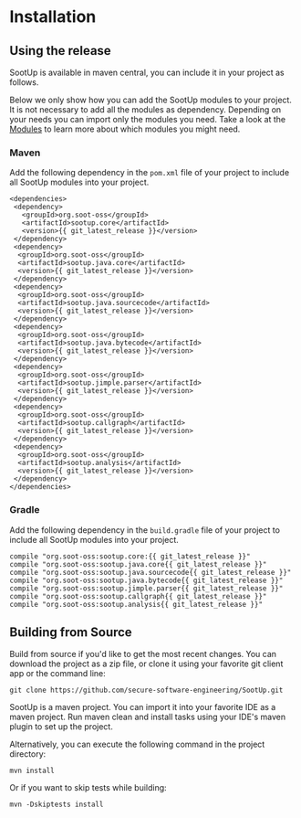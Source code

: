 # Installation
## Using the release
SootUp is available in maven central, you can include it in your project as follows.

Below we only show how you can add the SootUp modules to your project. It is not necessary to add all the modules as dependency. 
Depending on your needs you can import only the modules you need.
Take a look at the [Modules](whatsnew.md#modular-architecture) to learn more about which modules you might need.

### Maven

 Add the following dependency in the ```pom.xml``` file of your project to include all SootUp modules into your project.
 
```
<dependencies>
 <dependency>
   <groupId>org.soot-oss</groupId>
   <artifactId>sootup.core</artifactId>
   <version>{{ git_latest_release }}</version>
 </dependency>
 <dependency>
  <groupId>org.soot-oss</groupId>
  <artifactId>sootup.java.core</artifactId>
  <version>{{ git_latest_release }}</version>
 </dependency>
 <dependency>
  <groupId>org.soot-oss</groupId>
  <artifactId>sootup.java.sourcecode</artifactId>
  <version>{{ git_latest_release }}</version>
 </dependency>
 <dependency>
  <groupId>org.soot-oss</groupId>
  <artifactId>sootup.java.bytecode</artifactId>
  <version>{{ git_latest_release }}</version>
 </dependency>
 <dependency>
  <groupId>org.soot-oss</groupId>
  <artifactId>sootup.jimple.parser</artifactId>
  <version>{{ git_latest_release }}</version>
 </dependency>
 <dependency>
  <groupId>org.soot-oss</groupId>
  <artifactId>sootup.callgraph</artifactId>
  <version>{{ git_latest_release }}</version>
 </dependency>
 <dependency>
  <groupId>org.soot-oss</groupId>
  <artifactId>sootup.analysis</artifactId>
  <version>{{ git_latest_release }}</version>
 </dependency>
</dependencies>
```
### Gradle

Add the following dependency in the ```build.gradle``` file of your project to include all SootUp modules into your project.

```
compile "org.soot-oss:sootup.core:{{ git_latest_release }}"
compile "org.soot-oss:sootup.java.core{{ git_latest_release }}"
compile "org.soot-oss:sootup.java.sourcecode{{ git_latest_release }}"
compile "org.soot-oss:sootup.java.bytecode{{ git_latest_release }}"
compile "org.soot-oss:sootup.jimple.parser{{ git_latest_release }}"
compile "org.soot-oss:sootup.callgraph{{ git_latest_release }}"
compile "org.soot-oss:sootup.analysis{{ git_latest_release }}"
```

## Building from Source
Build from source if you'd like to get the most recent changes.
You can download the project as a zip file, or clone it using your favorite git client app or the command line:

```
git clone https://github.com/secure-software-engineering/SootUp.git
```

SootUp is a maven project. You can import it into your favorite IDE as a maven project. Run maven clean and install tasks using your IDE's maven plugin to set up the project.

Alternatively, you can execute the following command in the project directory:

```
mvn install
```

Or if you want to skip tests while building:

```
mvn -Dskiptests install
```

